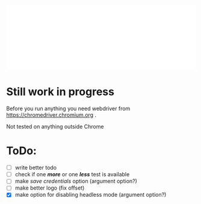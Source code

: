 ![logo](logo.svg)

# Still work in progress

Before you run anything you need webdriver from https://chromedriver.chromium.org .

Not tested on anything outside Chrome

# ToDo:
- [ ] write better todo
- [ ] check if one ***more*** or one ***less*** test is available
- [ ] make *save credentials* option (argument option?)
- [ ] make better logo (fix offset)
- [x] make option for disabling headless mode (argument option?)

